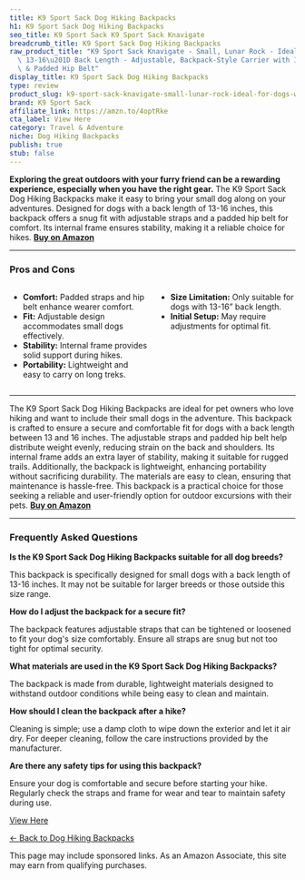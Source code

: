 ```yaml
---
title: K9 Sport Sack Dog Hiking Backpacks
h1: K9 Sport Sack Dog Hiking Backpacks
seo_title: K9 Sport Sack K9 Sport Sack Knavigate
breadcrumb_title: K9 Sport Sack Dog Hiking Backpacks
raw_product_title: "K9 Sport Sack Knavigate - Small, Lunar Rock - Ideal for Dogs with\
  \ 13-16\u201D Back Length - Adjustable, Backpack-Style Carrier with Internal Frame\
  \ & Padded Hip Belt"
display_title: K9 Sport Sack Dog Hiking Backpacks
type: review
product_slug: k9-sport-sack-knavigate-small-lunar-rock-ideal-for-dogs-with-13-16-back-062c6ad0
brand: K9 Sport Sack
affiliate_link: https://amzn.to/4optRke
cta_label: View Here
category: Travel & Adventure
niche: Dog Hiking Backpacks
publish: true
stub: false
---
```


<div id="intro" class="full-width">
  <p><strong>Exploring the great outdoors with your furry friend can be a rewarding experience, especially when you have the right gear.</strong> The K9 Sport Sack Dog Hiking Backpacks make it easy to bring your small dog along on your adventures. Designed for dogs with a back length of 13-16 inches, this backpack offers a snug fit with adjustable straps and a padded hip belt for comfort. Its internal frame ensures stability, making it a reliable choice for hikes. <a href="https://amzn.to/4optRke" rel="nofollow sponsored noopener" target="_blank"><strong>Buy on Amazon</strong></a></p>
</div>

<hr />
<h3 id="pros-cons">Pros and Cons</h3>
<div class="pc-grid" style="display:grid;grid-template-columns:1fr 1fr;gap:16px;">
  <ul>
    <li><strong>Comfort:</strong> Padded straps and hip belt enhance wearer comfort.</li>
    <li><strong>Fit:</strong> Adjustable design accommodates small dogs effectively.</li>
    <li><strong>Stability:</strong> Internal frame provides solid support during hikes.</li>
    <li><strong>Portability:</strong> Lightweight and easy to carry on long treks.</li>
  </ul>
  <ul>
    <li><strong>Size Limitation:</strong> Only suitable for dogs with 13-16” back length.</li>
    <li><strong>Initial Setup:</strong> May require adjustments for optimal fit.</li>
  </ul>
</div>
<hr />

<div class="full-width">
  <p>The K9 Sport Sack Dog Hiking Backpacks are ideal for pet owners who love hiking and want to include their small dogs in the adventure. This backpack is crafted to ensure a secure and comfortable fit for dogs with a back length between 13 and 16 inches. The adjustable straps and padded hip belt help distribute weight evenly, reducing strain on the back and shoulders. Its internal frame adds an extra layer of stability, making it suitable for rugged trails. Additionally, the backpack is lightweight, enhancing portability without sacrificing durability. The materials are easy to clean, ensuring that maintenance is hassle-free. This backpack is a practical choice for those seeking a reliable and user-friendly option for outdoor excursions with their pets. <a href="https://amzn.to/4optRke" rel="nofollow sponsored noopener" target="_blank"><strong>Buy on Amazon</strong></a></p>
</div>

<hr />
<h3 id="faqs">Frequently Asked Questions</h3>

<p><strong>Is the K9 Sport Sack Dog Hiking Backpacks suitable for all dog breeds?</strong></p>
<p>This backpack is specifically designed for small dogs with a back length of 13-16 inches. It may not be suitable for larger breeds or those outside this size range.</p>

<p><strong>How do I adjust the backpack for a secure fit?</strong></p>
<p>The backpack features adjustable straps that can be tightened or loosened to fit your dog's size comfortably. Ensure all straps are snug but not too tight for optimal security.</p>

<p><strong>What materials are used in the K9 Sport Sack Dog Hiking Backpacks?</strong></p>
<p>The backpack is made from durable, lightweight materials designed to withstand outdoor conditions while being easy to clean and maintain.</p>

<p><strong>How should I clean the backpack after a hike?</strong></p>
<p>Cleaning is simple; use a damp cloth to wipe down the exterior and let it air dry. For deeper cleaning, follow the care instructions provided by the manufacturer.</p>

<p><strong>Are there any safety tips for using this backpack?</strong></p>
<p>Ensure your dog is comfortable and secure before starting your hike. Regularly check the straps and frame for wear and tear to maintain safety during use.</p>
<p><a class="btn" href="https://amzn.to/4optRke" target="_blank" rel="nofollow sponsored noopener">View Here</a></p>
<p><a href="/roundups/travel-adventure/dog-hiking-backpacks/">← Back to Dog Hiking Backpacks</a></p>
<aside class="disclosure">This page may include sponsored links. As an Amazon Associate, this site may earn from qualifying purchases.</aside>
